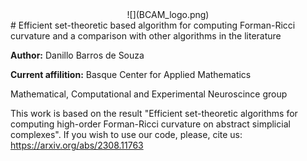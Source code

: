 <div style="text-align:center">
  ![](BCAM_logo.png)
</div>
# Efficient set-theoretic based algorithm for computing Forman-Ricci curvature and a comparison with other algorithms in the literature

   **Author:** Danillo Barros de Souza 
   
   **Current affilition:** Basque Center for Applied Mathematics
   
   
   Mathematical, Computational and Experimental Neuroscince group
   
This work is based on the result "Efficient set-theoretic algorithms for computing high-order Forman-Ricci curvature on abstract simplicial complexes". If you wish to use our code, please, cite us: https://arxiv.org/abs/2308.11763

